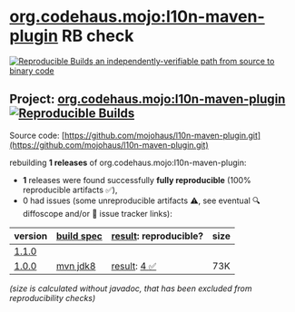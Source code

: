 [org.codehaus.mojo:l10n-maven-plugin](https://central.sonatype.com/artifact/org.codehaus.mojo/l10n-maven-plugin/versions) RB check
=======

[![Reproducible Builds](https://reproducible-builds.org/images/logos/rb.svg) an independently-verifiable path from source to binary code](https://reproducible-builds.org/)

## Project: [org.codehaus.mojo:l10n-maven-plugin](https://central.sonatype.com/artifact/org.codehaus.mojo/l10n-maven-plugin/versions) [![Reproducible Builds](https://img.shields.io/endpoint?url=https://raw.githubusercontent.com/jvm-repo-rebuild/reproducible-central/master/content/org/codehaus/mojo/l10n-maven-plugin/badge.json)](https://github.com/jvm-repo-rebuild/reproducible-central/blob/master/content/org/codehaus/mojo/l10n-maven-plugin/README.md)

Source code: [https://github.com/mojohaus/l10n-maven-plugin.git](https://github.com/mojohaus/l10n-maven-plugin.git)

rebuilding **1 releases** of org.codehaus.mojo:l10n-maven-plugin:
- **1** releases were found successfully **fully reproducible** (100% reproducible artifacts :white_check_mark:),
- 0 had issues (some unreproducible artifacts :warning:, see eventual :mag: diffoscope and/or :memo: issue tracker links):

| version | [build spec](/BUILDSPEC.md) | [result](https://reproducible-builds.org/docs/jvm/): reproducible? | size |
| -- | --------- | ------ | -- |
| [1.1.0](https://central.sonatype.com/artifact/org.codehaus.mojo/l10n-maven-plugin/1.1.0/pom) | | | |
| [1.0.0](https://central.sonatype.com/artifact/org.codehaus.mojo/l10n-maven-plugin/1.0.0/pom) | [mvn jdk8](l10n-maven-plugin-1.0.0.buildspec) | [result](l10n-maven-plugin-1.0.0.buildinfo): [4 :white_check_mark: ](l10n-maven-plugin-1.0.0.buildcompare) | 73K |

<i>(size is calculated without javadoc, that has been excluded from reproducibility checks)</i>
